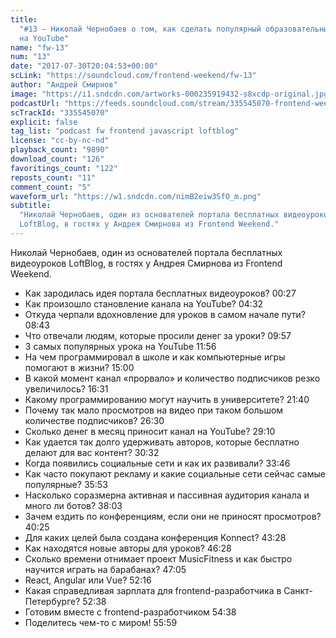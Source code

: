 ```yaml
---
title:
  "#13 – Николай Чернобаев о том, как сделать популярный образовательный проект
  на YouTube"
name: "fw-13"
num: "13"
date: "2017-07-30T20:04:53+00:00"
scLink: "https://soundcloud.com/frontend-weekend/fw-13"
author: "Андрей Смирнов"
image: "https://i1.sndcdn.com/artworks-000235919432-s8xcdp-original.jpg"
podcastUrl: "https://feeds.soundcloud.com/stream/335545070-frontend-weekend-fw-13.m4a"
scTrackId: "335545070"
explicit: false
tag_list: "podcast fw frontend javascript loftblog"
license: "cc-by-nc-nd"
playback_count: "9890"
download_count: "126"
favoritings_count: "122"
reposts_count: "11"
comment_count: "5"
waveform_url: "https://w1.sndcdn.com/nimB2eiw3SfO_m.png"
subtitle:
  "Николай Чернобаев, один из основателей портала бесплатных видеоуроков
  LoftBlog, в гостях у Андрея Смирнова из Frontend Weekend."
---
```


Николай Чернобаев, один из основателей портала бесплатных видеоуроков LoftBlog,
в гостях у Андрея Смирнова из Frontend Weekend.

- Как зародилась идея портала бесплатных видеоуроков?
  <timecode sec="27">00:27</timecode>
- Как произошло становление канала на YouTube?
  <timecode sec="272">04:32</timecode>
- Откуда черпали вдохновление для уроков в самом начале пути?
  <timecode sec="523">08:43</timecode>
- Что отвечали людям, которые просили денег за уроки?
  <timecode sec="597">09:57</timecode>
- 3 самых популярных урока на YouTube <timecode sec="716">11:56</timecode>
- На чем программировал в школе и как компьютерные игры помогают в жизни?
  <timecode sec="900">15:00</timecode>
- В какой момент канал «прорвало» и количество подписчиков резко увеличилось?
  <timecode sec="991">16:31</timecode>
- Какому программированию могут научить в университете?
  <timecode sec="1300">21:40</timecode>
- Почему так мало просмотров на видео при таком большом количестве подписчиков?
  <timecode sec="1590">26:30</timecode>
- Сколько денег в месяц приносит канал на YouTube?
  <timecode sec="1750">29:10</timecode>
- Как удается так долго удерживать авторов, которые бесплатно делают для вас
  контент? <timecode sec="1832">30:32</timecode>
- Когда появились социальные сети и как их развивали?
  <timecode sec="2026">33:46</timecode>
- Как часто покупают рекламу и какие социальные сети сейчас самые популярные?
  <timecode sec="2153">35:53</timecode>
- Насколько соразмерна активная и пассивная аудитория канала и много ли ботов?
  <timecode sec="2283">38:03</timecode>
- Зачем ездить по конференциям, если они не приносят просмотров?
  <timecode sec="2425">40:25</timecode>
- Для каких целей была создана конференция Konnect?
  <timecode sec="2608">43:28</timecode>
- Как находятся новые авторы для уроков? <timecode sec="2788">46:28</timecode>
- Сколько времени отнимает проект MusicFitness и как быстро научится играть на
  барабанах? <timecode sec="2825">47:05</timecode>
- React, Angular или Vue? <timecode sec="3136">52:16</timecode>
- Какая справедливая зарплата для frontend-разработчика в Санкт-Петербурге?
  <timecode sec="3158">52:38</timecode>
- Готовим вместе с frontend-разработчиком <timecode sec="3278">54:38</timecode>
- Поделитесь чем-то с миром! <timecode sec="3359">55:59</timecode>
